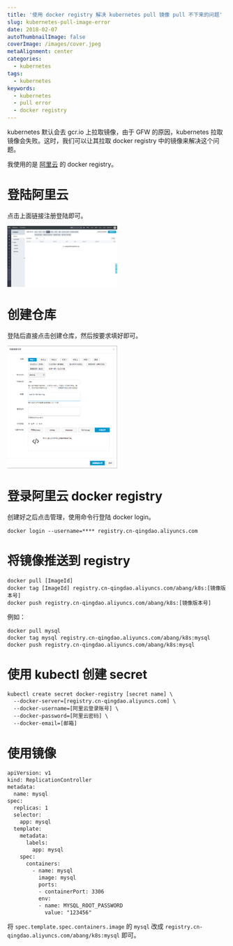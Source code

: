 ```yaml
---
title: '使用 docker registry 解决 kubernetes pull 镜像 pull 不下来的问题'
slug: kubernetes-pull-image-error
date: 2018-02-07
autoThumbnailImage: false
coverImage: /images/cover.jpeg
metaAlignment: center
categories:
  - kubernetes
tags:
  - kubernetes
keywords:
  - kubernetes
  - pull error
  - docker registry
---
```


kubernetes 默认会去 gcr.io 上拉取镜像，由于 GFW 的原因，kubernetes 拉取镜像会失败。这时，我们可以让其拉取 docker registry 中的镜像来解决这个问题。

<!--more-->

我使用的是 [阿里云](https://cr.console.aliyun.com/) 的 docker registry。

# 登陆阿里云

点击上面链接注册登陆即可。

<img src="images/aliyun-01.png" width="50%" height="50%">

# 创建仓库

登陆后直接点击创建仓库，然后按要求填好即可。

<img src="images/aliyun-02.png" width="50%" height="50%">

# 登录阿里云 docker registry

创建好之后点击管理，使用命令行登陆 docker login。

```shell
docker login --username=**** registry.cn-qingdao.aliyuncs.com
```

# 将镜像推送到 registry

```shell
docker pull [ImageId]
docker tag [ImageId] registry.cn-qingdao.aliyuncs.com/abang/k8s:[镜像版本号]
docker push registry.cn-qingdao.aliyuncs.com/abang/k8s:[镜像版本号]
```

例如：

```shell
docker pull mysql
docker tag mysql registry.cn-qingdao.aliyuncs.com/abang/k8s:mysql
docker push registry.cn-qingdao.aliyuncs.com/abang/k8s:mysql
```

# 使用 kubectl 创建 secret

```shell
kubectl create secret docker-registry [secret name] \
  --docker-server=[registry.cn-qingdao.aliyuncs.com] \
  --docker-username=[阿里云登录账号] \
  --docker-password=[阿里云密码] \
  --docker-email=[邮箱]
```

# 使用镜像

```shell
apiVersion: v1
kind: ReplicationController
metadata:
  name: mysql
spec:
  replicas: 1
  selector:
    app: mysql
  template:
    metadata:
      labels:
        app: mysql
    spec:
      containers:
        - name: mysql
          image: mysql
          ports:
          - containerPort: 3306
          env:
          - name: MYSQL_ROOT_PASSWORD
            value: "123456"
```

将 `spec.template.spec.containers.image` 的 `mysql` 改成 `registry.cn-qingdao.aliyuncs.com/abang/k8s:mysql` 即可。
